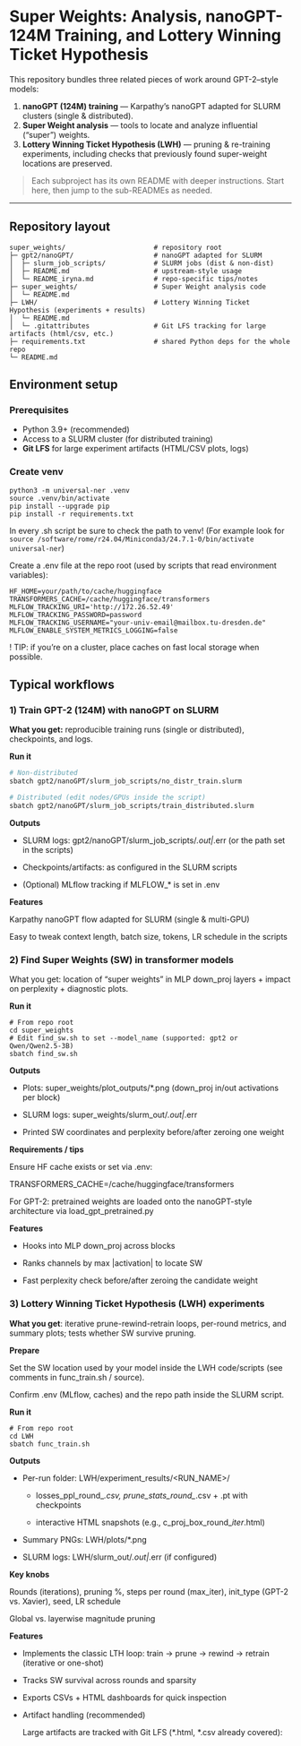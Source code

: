 # Super Weights: Analysis, nanoGPT-124M Training, and Lottery Winning Ticket Hypothesis

This repository bundles three related pieces of work around GPT-2–style models:

1) **nanoGPT (124M) training** — Karpathy’s nanoGPT adapted for SLURM clusters (single & distributed).  
2) **Super Weight analysis** — tools to locate and analyze influential (“super”) weights.  
3) **Lottery Winning Ticket Hypothesis (LWH)** — pruning & re-training experiments, including checks that previously found super-weight locations are preserved.

> Each subproject has its own README with deeper instructions. Start here, then jump to the sub-READMEs as needed.

---

## Repository layout

```
super_weights/                      # repository root
├─ gpt2/nanoGPT/                    # nanoGPT adapted for SLURM
│  ├─ slurm_job_scripts/            # SLURM jobs (dist & non-dist)
│  ├─ README.md                     # upstream-style usage
│  └─ README_iryna.md               # repo-specific tips/notes
├─ super_weights/                   # Super Weight analysis code
│  └─ README.md
├─ LWH/                             # Lottery Winning Ticket Hypothesis (experiments + results)
│  └─ README.md
│  └─ .gitattributes                # Git LFS tracking for large artifacts (html/csv, etc.)
├─ requirements.txt                 # shared Python deps for the whole repo
└─ README.md   
```

## Environment setup

### Prerequisites

- Python 3.9+ (recommended)  
- Access to a SLURM cluster (for distributed training)  
- **Git LFS** for large experiment artifacts (HTML/CSV plots, logs)

### Create venv
```
python3 -m universal-ner .venv
source .venv/bin/activate
pip install --upgrade pip
pip install -r requirements.txt
```

In every .sh script be sure to check the path to venv! (For example look for 
```source /software/rome/r24.04/Miniconda3/24.7.1-0/bin/activate universal-ner```)

Create a .env file at the repo root (used by scripts that read environment variables):


```
HF_HOME=your/path/to/cache/huggingface
TRANSFORMERS_CACHE=/cache/huggingface/transformers
MLFLOW_TRACKING_URI='http://172.26.52.49'
MLFLOW_TRACKING_PASSWORD=password
MLFLOW_TRACKING_USERNAME="your-univ-email@mailbox.tu-dresden.de"
MLFLOW_ENABLE_SYSTEM_METRICS_LOGGING=false
```

! TIP: if you’re on a cluster, place caches on fast local storage when possible.

## Typical workflows

### 1) Train GPT-2 (124M) with nanoGPT on SLURM
**What you get:** reproducible training runs (single or distributed), checkpoints, and logs.

**Run it**

```bash
# Non-distributed
sbatch gpt2/nanoGPT/slurm_job_scripts/no_distr_train.slurm

# Distributed (edit nodes/GPUs inside the script)
sbatch gpt2/nanoGPT/slurm_job_scripts/train_distributed.slurm
```

**Outputs**

- SLURM logs: gpt2/nanoGPT/slurm_job_scripts/*.out|*.err (or the path set in the scripts)

- Checkpoints/artifacts: as configured in the SLURM scripts

- (Optional) MLflow tracking if MLFLOW_* is set in .env

**Features**

Karpathy nanoGPT flow adapted for SLURM (single & multi-GPU)

Easy to tweak context length, batch size, tokens, LR schedule in the scripts

### 2) Find Super Weights (SW) in transformer models
What you get: location of “super weights” in MLP down_proj layers + impact on perplexity + diagnostic plots.

**Run it**

```
# From repo root
cd super_weights
# Edit find_sw.sh to set --model_name (supported: gpt2 or Qwen/Qwen2.5-3B)
sbatch find_sw.sh
```

**Outputs**

- Plots: super_weights/plot_outputs/*.png (down_proj in/out activations per block)

- SLURM logs: super_weights/slurm_out/*.out|*.err

- Printed SW coordinates and perplexity before/after zeroing one weight

**Requirements / tips**

Ensure HF cache exists or set via .env:

TRANSFORMERS_CACHE=/cache/huggingface/transformers

For GPT-2: pretrained weights are loaded onto the nanoGPT-style architecture via load_gpt_pretrained.py

**Features**

- Hooks into MLP down_proj across blocks

- Ranks channels by max |activation| to locate SW

- Fast perplexity check before/after zeroing the candidate weight

### 3) Lottery Winning Ticket Hypothesis (LWH) experiments
**What you get**: iterative prune-rewind-retrain loops, per-round metrics, and summary plots; tests whether SW survive pruning.

**Prepare**

Set the SW location used by your model inside the LWH code/scripts (see comments in func_train.sh / source).

Confirm .env (MLflow, caches) and the repo path inside the SLURM script.

**Run it**

```
# From repo root
cd LWH
sbatch func_train.sh
```

**Outputs**

- Per-run folder: LWH/experiment_results/<RUN_NAME>/

    - losses_ppl_round_*.csv, prune_stats_round_*.csv + .pt with checkpoints

    - interactive HTML snapshots (e.g., c_proj_box_round_*_iter_*.html)
  
- Summary PNGs: LWH/plots/*.png

- SLURM logs: LWH/slurm_out/*.out|*.err (if configured)

**Key knobs**

Rounds (iterations), pruning %, steps per round (max_iter), init_type (GPT-2 vs. Xavier), seed, LR schedule

Global vs. layerwise magnitude pruning 

**Features**

- Implements the classic LTH loop: train → prune → rewind → retrain (iterative or one-shot)

- Tracks SW survival across rounds and sparsity

- Exports CSVs + HTML dashboards for quick inspection

- Artifact handling (recommended)

    Large artifacts are tracked with Git LFS (*.html, *.csv already covered):
